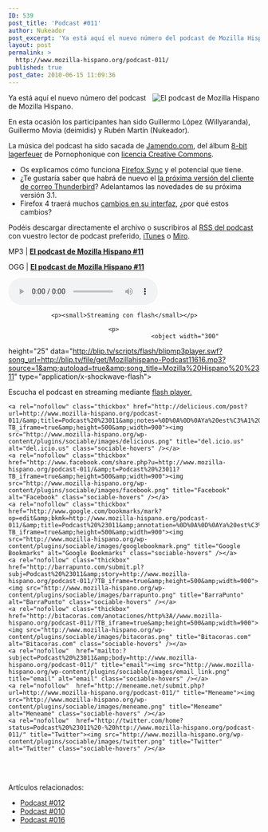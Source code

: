 ```yaml
---
ID: 539
post_title: 'Podcast #011'
author: Nukeador
post_excerpt: 'Ya está aquí el nuevo número del podcast de Mozilla Hispano. En esta ocasión los participantes han sido Guillermo López (Willyaranda), Guillermo Movia (deimidis) y Rubén Martí­n (Nukeador). La música del podcast ha sido sacada de Jamendo.com, del álbum 8-bit lagerfeuer de Pornophonique con licencia Creative Commons. Os explicamos cómo funciona Firefox Sync y el [...]'
layout: post
permalink: >
  http://www.mozilla-hispano.org/podcast-011/
published: true
post_date: 2010-06-15 11:09:36
---
```

<p><img style="float: right;" src="http://www.mozilla-hispano.org/images/podcast_small.png" alt="El podcast de Mozilla Hispano" /></p>
<p>Ya está aquí el nuevo número del podcast de Mozilla Hispano.</p>
<p>En esta ocasión los participantes han sido Guillermo López (Willyaranda), Guillermo Movia (deimidis) y Rubén Martí­n (Nukeador).</p>
<p>La música del podcast ha sido sacada de <a hreflang="es" href="http://www.jamendo.com">Jamendo.com</a>,  del álbum <a hreflang="es" href="http://www.jamendo.com/es/album/7505">8-bit lagerfeuer</a> de  Pornophonique con <a hreflang="es" href="http://creativecommons.org/licenses/by-nc-nd/2.0/es/">licencia  Creative Commons</a>.</p>
<ul>
<li> Os explicamos cómo funciona <a href="http://www.mozilla-hispano.org/weave-sync-es-ahora-firefox-sync/">Firefox Sync</a> y el potencial que tiene.</li>
<li>¿Te gustaría saber que habrá de nuevo el <a href="http://www.mozilla-hispano.org/segunda-beta-para-thunderbird-3-1/">la próxima versión del cliente de correo Thunderbird</a>? Adelantamos las novedades de su próxima versión 3.1.</li>
<li>Firefox 4 traerá muchos <a href="http://www.mozilla-hispano.org/firefox-4-y-la-coherencia-visual/">cambios en su interfaz</a>, ¿por qué estos cambios?</li>
</ul>
<p>Podéis descargar directamente el archivo o suscribiros al <a hreflang="es" 
href="http://feeds.mozilla-hispano.org/mozillahispano-podcast">RSS del podcast</a> con vuestro lector de 
podcast preferido, <a hreflang="es" 
href="http://itunes.apple.com/es/podcast/el-podcast-de-mozilla-hispano/id347273991">iTunes</a> o <a href="http://www.miroguide.com/audio/14695">Miro</a>.</p><p>MP3 | <strong><a href="http://blip.tv/file/get/Mozillahispano-Podcast11616.mp3">El podcast de Mozilla 
Hispano #11</a></strong></p><p>OGG | <strong><a href="http://blip.tv/file/get/Mozillahispano-Podcast11995.ogg">El podcast de Mozilla 
Hispano #11</a></strong></p><p> 
	<audio controls="controls" src="http://blip.tv/file/get/Mozillahispano-Podcast11995.ogg" 
tabindex="0">
		
				<p><small>Streaming con flash</small></p>
						
								<p>
											<object width="300" 
height="25" data="http://blip.tv/scripts/flash/blipmp3player.swf?song_url=http://blip.tv/file/get/Mozillahispano-Podcast11616.mp3?source=1&amp;autoload=true&amp;song_title=Mozilla%20Hispano%20%2311" type="application/x-shockwave-flash">
														
																		
<param value="http://blip.tv/scripts/flash/blipmp3player.swf?song_url=http://blip.tv/file/get/Mozillahispano-Podcast11616.mp3%3Fsource%3D1&amp;autoload=true&amp;song_title=Mozilla%20Hispano%20%2311" name="movie"/>
																						
																										
<p>Escucha el podcast en streaming mediante <a href="http://www.macromedia.com/downloads/">flash 
player.</a></p>
																														
																																	
</object> 
																																			
</p>
																																				
</audio>
																																				
</p>




	<a rel="nofollow" class="thickbox" href="http://delicious.com/post?url=http://www.mozilla-hispano.org/podcast-011/&amp;title=Podcast%20%23011&amp;notes=%0D%0A%0D%0AYa%20est%C3%A1%20aqu%C3%AD%20el%20nuevo%20n%C3%BAmero%20del%20podcast%20de%20Mozilla%20Hispano.%0D%0A%0D%0AEn%20esta%20ocasi%C3%B3n%20los%20participantes%20han%20sido%20Guillermo%20L%C3%B3pez%20(Willyaranda),%20Guillermo%20Movia%20(deimidis)%20y%20Rub%C3%A9n%20Mart%C3%AD%C2%ADn%20(Nukeador).%0D%0A%0D%0ALa%20m%C3%BAsica%20del%20podcast%20ha%20sido%20sacada%20de%20J?TB_iframe=true&amp;height=500&amp;width=900"><img src="http://www.mozilla-hispano.org/wp-content/plugins/sociable/images/delicious.png" title="del.icio.us" alt="del.icio.us" class="sociable-hovers" /></a>
	<a rel="nofollow" class="thickbox" href="http://www.facebook.com/share.php?u=http://www.mozilla-hispano.org/podcast-011/&amp;t=Podcast%20%23011?TB_iframe=true&amp;height=500&amp;width=900"><img src="http://www.mozilla-hispano.org/wp-content/plugins/sociable/images/facebook.png" title="Facebook" alt="Facebook" class="sociable-hovers" /></a>
	<a rel="nofollow" class="thickbox" href="http://www.google.com/bookmarks/mark?op=edit&amp;bkmk=http://www.mozilla-hispano.org/podcast-011/&amp;title=Podcast%20%23011&amp;annotation=%0D%0A%0D%0AYa%20est%C3%A1%20aqu%C3%AD%20el%20nuevo%20n%C3%BAmero%20del%20podcast%20de%20Mozilla%20Hispano.%0D%0A%0D%0AEn%20esta%20ocasi%C3%B3n%20los%20participantes%20han%20sido%20Guillermo%20L%C3%B3pez%20(Willyaranda),%20Guillermo%20Movia%20(deimidis)%20y%20Rub%C3%A9n%20Mart%C3%AD%C2%ADn%20(Nukeador).%0D%0A%0D%0ALa%20m%C3%BAsica%20del%20podcast%20ha%20sido%20sacada%20de%20J?TB_iframe=true&amp;height=500&amp;width=900"><img src="http://www.mozilla-hispano.org/wp-content/plugins/sociable/images/googlebookmark.png" title="Google Bookmarks" alt="Google Bookmarks" class="sociable-hovers" /></a>
	<a rel="nofollow" class="thickbox" href="http://barrapunto.com/submit.pl?subj=Podcast%20%23011&amp;story=http://www.mozilla-hispano.org/podcast-011/?TB_iframe=true&amp;height=500&amp;width=900"><img src="http://www.mozilla-hispano.org/wp-content/plugins/sociable/images/barrapunto.png" title="BarraPunto" alt="BarraPunto" class="sociable-hovers" /></a>
	<a rel="nofollow" class="thickbox" href="http://bitacoras.com/anotaciones/http%3A//www.mozilla-hispano.org/podcast-011/?TB_iframe=true&amp;height=500&amp;width=900"><img src="http://www.mozilla-hispano.org/wp-content/plugins/sociable/images/bitacoras.png" title="Bitacoras.com" alt="Bitacoras.com" class="sociable-hovers" /></a>
	<a rel="nofollow"  href="mailto:?subject=Podcast%20%23011&amp;body=http://www.mozilla-hispano.org/podcast-011/" title="email"><img src="http://www.mozilla-hispano.org/wp-content/plugins/sociable/images/email_link.png" title="email" alt="email" class="sociable-hovers" /></a>
	<a rel="nofollow"  href="http://meneame.net/submit.php?url=http://www.mozilla-hispano.org/podcast-011/" title="Meneame"><img src="http://www.mozilla-hispano.org/wp-content/plugins/sociable/images/meneame.png" title="Meneame" alt="Meneame" class="sociable-hovers" /></a>
	<a rel="nofollow"  href="http://twitter.com/home?status=Podcast%20%23011%20-%20http://www.mozilla-hispano.org/podcast-011/" title="Twitter"><img src="http://www.mozilla-hispano.org/wp-content/plugins/sociable/images/twitter.png" title="Twitter" alt="Twitter" class="sociable-hovers" /></a>


<br/><br/>

<p>Artículos relacionados:<ul><li><a href='http://www.mozilla-hispano.org/podcast-012/' rel='bookmark' title='Permanent Link: Podcast #012'>Podcast #012</a></li>
<li><a href='http://www.mozilla-hispano.org/podcast-010/' rel='bookmark' title='Permanent Link: Podcast #010'>Podcast #010</a></li>
<li><a href='http://www.mozilla-hispano.org/podcast-016/' rel='bookmark' title='Permanent Link: Podcast #016'>Podcast #016</a></li>
</ul></p>